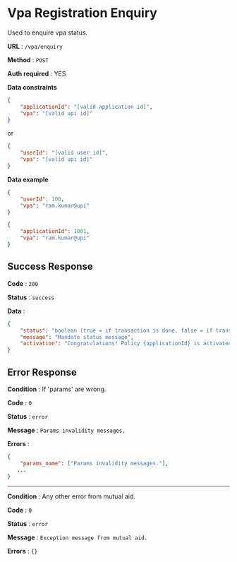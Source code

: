 # Vpa Registration Enquiry

Used to enquire vpa status.

**URL** : `/vpa/enquiry`

**Method** : `POST`

**Auth required** : YES

**Data constraints**

```json
{
	"applicationId": "[valid application id]",
	"vpa": "[valid upi id]"
}
```

or

```json
{
	"userId": "[valid user id]",
	"vpa": "[valid upi id]"
}
```

**Data example**

```json
{
	"userId": 100,
	"vpa": "ram.kumar@upi"
}
```

```json
{
	"applicationId": 1001,
	"vpa": "ram.kumar@upi"
}
```

## Success Response

**Code** : `200`

**Status** : `success`

**Data** :

```json
{
	"status": "boolean (true = if transaction is done, false = if transaction is not done)",
	"message": "Mandate status message",
	"activation": "Congratulations! Policy {applicationId} is activated. props only comes if a policy just activated."
}
```

## Error Response

**Condition** : If 'params' are wrong.

**Code** : `0`

**Status** : `error`

**Message** : `Params invalidity messages.`

**Errors** :

```json
{
	"params_name": ["Params invalidity messages."],
   ...
}
```

---

**Condition** : Any other error from mutual aid.

**Code** : `0`

**Status** : `error`

**Message** : `Exception message from mutual aid.`

**Errors** : `{}`

